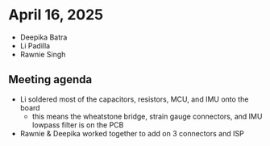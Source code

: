 # April 16, 2025
- Deepika Batra
- Li Padilla
- Rawnie Singh

## Meeting agenda
- Li soldered most of the capacitors, resistors, MCU, and IMU onto the board
    - this means the wheatstone bridge, strain gauge connectors, and IMU lowpass filter is on the PCB
- Rawnie & Deepika worked together to add on 3 connectors and ISP